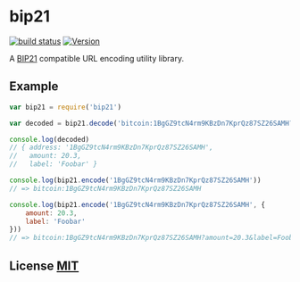 # bip21

[![build status](https://secure.travis-ci.org/bitcoinjs/bip21.png)](http://travis-ci.org/bitcoinjs/bip21)
[![Version](http://img.shields.io/npm/v/bip21.svg)](https://www.npmjs.org/package/bip21)

A [BIP21](https://github.com/bitcoin/bips/blob/master/bip-0021.mediawiki) compatible URL encoding utility library.


## Example

``` javascript
var bip21 = require('bip21')

var decoded = bip21.decode('bitcoin:1BgGZ9tcN4rm9KBzDn7KprQz87SZ26SAMH?amount=20.3&label=Foobar')

console.log(decoded)
// { address: '1BgGZ9tcN4rm9KBzDn7KprQz87SZ26SAMH',
//   amount: 20.3,
//   label: 'Foobar' }

console.log(bip21.encode('1BgGZ9tcN4rm9KBzDn7KprQz87SZ26SAMH'))
// => bitcoin:1BgGZ9tcN4rm9KBzDn7KprQz87SZ26SAMH

console.log(bip21.encode('1BgGZ9tcN4rm9KBzDn7KprQz87SZ26SAMH', {
	amount: 20.3,
	label: 'Foobar'
}))
// => bitcoin:1BgGZ9tcN4rm9KBzDn7KprQz87SZ26SAMH?amount=20.3&label=Foobar
```


## License [MIT](LICENSE)
